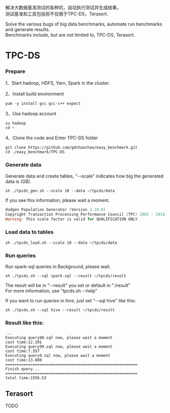 解决大数据基准测试的各种坑，自动执行测试并生成结果。  
测试基准和工具包括但不仅限于TPC-DS，Terasort.  
  
Solve the various bugs of big data benchmarks, automate run benchmarks and generate results.  
Benchmarks include, but are not limited to, TPC-DS, Terasort.

# TPC-DS
### Prepare
1、Start hadoop, HDFS, Yarn, Spark in the cluster.  

2、Install build environment
```
yum -y install gcc gcc-c++ expect
```  
  
3、Use hadoop account
```
su hadoop
cd ~
```  
  
4、Clone the code and Enter TPC-DS folder
```
git clone https://github.com/gdchaochao/easy_benchmark.git
cd ./easy_benchmark/TPC-DS
```  
  
### Generate data
Generate data and create tables, "--scale" indicates how big the generated data is (GB).
```
sh ./tpcds_gen.sh --scale 10 --data ~/tpcds/data
```
  
If you see this information, please wait a moment.
```powershell
dsdgen Population Generator (Version 2.10.0)
Copyright Transaction Processing Performance Council (TPC) 2001 - 2018
Warning: This scale factor is valid for QUALIFICATION ONLY
```  

### Load data to tables
```
sh ./tpcds_load.sh --scale 10 --data ~/tpcds/data
```

  
### Run queries
Run spark-sql queries in Background, please wait.
```
sh ./tpcds.sh --sql spark-sql --result ~/tpcds/result
```  
The result will be in "--result" you set or default in "./result"  
For more information, use "tpcds.sh --help"   
  
If you want to run queries in *hive*, just set "--sql hive" like this:
```
sh ./tpcds.sh --sql hive --result ~/tpcds/result
```  

  
### Result like this:
```
...
Executing query98.sql now, please wait a moment
cost time:12.391
Executing query99.sql now, please wait a moment
cost time:7.557
Executing query9.sql now, please wait a moment
cost time:13.808
==========================================================
Finish query...
==========================================================
total time:1556.53  

```  
## Terasort
TODO
